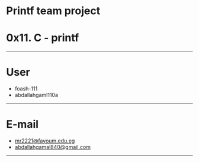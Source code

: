 # Printf team project
# 0x11. C - printf
------------------------------
# User
- foash-111
- abdallahgaml110a
-------------------------------
# E-mail
- mr2221@fayoum.edu.eg
- abdallahgamal840@gmail.com
-------------------------------

